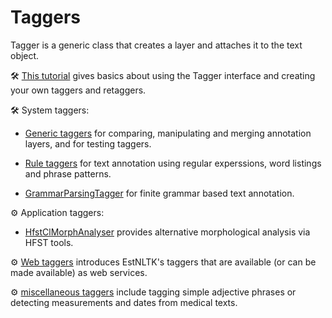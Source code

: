 Taggers
=======

Tagger is a generic class that creates a layer and attaches it to the text object.

🛠️ [This tutorial](base_tagger.ipynb) gives basics about using the Tagger interface and creating your own taggers and retaggers.

🛠️ System taggers:

* [Generic taggers](system/) for comparing, manipulating and merging annotation layers, and for testing taggers.

* [Rule taggers](rule_taggers/) for text annotation using regular experssions, word listings and phrase patterns.

* [GrammarParsingTagger](finite_grammar/) for finite grammar based text annotation.

⚙️ Application taggers:

* [HfstClMorphAnalyser](hfst/) provides alternative morphological analysis via HFST tools.

⚙️ [Web taggers](web_taggers/) introduces EstNLTK's taggers that are available (or can be made available) as web services.

⚙️ [miscellaneous taggers](miscellaneous/) include tagging simple adjective phrases or detecting measurements and dates from medical texts.

